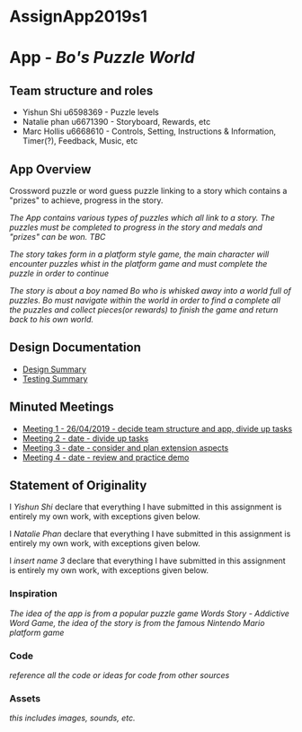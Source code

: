 # AssignApp2019s1

# App - _Bo's Puzzle World_

## Team structure and roles 
+ Yishun Shi u6598369 - Puzzle levels
+ Natalie phan u6671390 - Storyboard, Rewards, etc
+ Marc Hollis u6668610 - Controls, Setting, Instructions & Information, Timer(?), Feedback, Music, etc

## App Overview 
Crossword puzzle or word guess puzzle linking to a story which
contains a "prizes" to achieve, progress in the story.

_The App contains various types of puzzles which all link to a story. The puzzles must be completed to progress in the story and medals and "prizes" can be won. TBC_

_The story takes form in a platform style game, the main character will encounter puzzles whist in the platform game and must complete the puzzle in order to continue_

_The story is about a boy named Bo who is whisked away into a world full of puzzles. Bo must navigate within the world in order to find a complete all the puzzles and collect pieces(or rewards) to finish the game and return back to his own world._

## Design Documentation 
+ [Design Summary](designsummary)
+ [Testing Summary](testingsummary)

## Minuted Meetings
+ [Meeting 1 - 26/04/2019 - decide team structure and app, divide up tasks](meeting1)
+ [Meeting 2 - date - divide up tasks](meeting2)
+ [Meeting 3 - date - consider and plan extension aspects](meeting3)
+ [Meeting 4 - date - review and practice demo](meeting4)

## Statement of Originality

I _Yishun Shi_ declare that everything I have submitted in this
assignment is entirely my own work, with exceptions given below.

I _Natalie Phan_ declare that everything I have submitted in this
assignment is entirely my own work, with exceptions given below.

I _insert name 3_ declare that everything I have submitted in this
assignment is entirely my own work, with exceptions given below.

### Inspiration

_The idea of the app is from a popular puzzle game Words Story - Addictive Word Game, the idea of the story is from the famous Nintendo Mario platform game_

### Code

_reference all the code or ideas for code from other sources_

### Assets 

_this includes images, sounds, etc._


